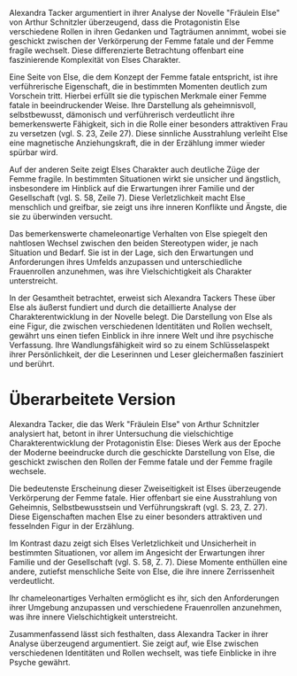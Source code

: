 Alexandra Tacker argumentiert in ihrer Analyse der Novelle "Fräulein Else" von Arthur Schnitzler überzeugend, dass die Protagonistin Else verschiedene Rollen in ihren Gedanken und Tagträumen annimmt, wobei sie geschickt zwischen der Verkörperung der Femme fatale und der Femme fragile wechselt. Diese differenzierte Betrachtung offenbart eine faszinierende Komplexität von Elses Charakter.

Eine Seite von Else, die dem Konzept der Femme fatale entspricht, ist ihre verführerische Eigenschaft, die in bestimmten Momenten deutlich zum Vorschein tritt. Hierbei erfüllt sie die typischen Merkmale einer Femme fatale in beeindruckender Weise. Ihre Darstellung als geheimnisvoll, selbstbewusst, dämonisch und verführerisch verdeutlicht ihre bemerkenswerte Fähigkeit, sich in die Rolle einer besonders attraktiven Frau zu versetzen (vgl. S. 23, Zeile 27). Diese sinnliche Ausstrahlung verleiht Else eine magnetische Anziehungskraft, die in der Erzählung immer wieder spürbar wird.

Auf der anderen Seite zeigt Elses Charakter auch deutliche Züge der Femme fragile. In bestimmten Situationen wirkt sie unsicher und ängstlich, insbesondere im Hinblick auf die Erwartungen ihrer Familie und der Gesellschaft (vgl. S. 58, Zeile 7). Diese Verletzlichkeit macht Else menschlich und greifbar, sie zeigt uns ihre inneren Konflikte und Ängste, die sie zu überwinden versucht.

Das bemerkenswerte chameleonartige Verhalten von Else spiegelt den nahtlosen Wechsel zwischen den beiden Stereotypen wider, je nach Situation und Bedarf. Sie ist in der Lage, sich den Erwartungen und Anforderungen ihres Umfelds anzupassen und unterschiedliche Frauenrollen anzunehmen, was ihre Vielschichtigkeit als Charakter unterstreicht.

In der Gesamtheit betrachtet, erweist sich Alexandra Tackers These über Else als äußerst fundiert und durch die detaillierte Analyse der Charakterentwicklung in der Novelle belegt. Die Darstellung von Else als eine Figur, die zwischen verschiedenen Identitäten und Rollen wechselt, gewährt uns einen tiefen Einblick in ihre innere Welt und ihre psychische Verfassung. Ihre Wandlungsfähigkeit wird so zu einem Schlüsselaspekt ihrer Persönlichkeit, der die Leserinnen und Leser gleichermaßen fasziniert und berührt.


# Überarbeitete Version
Alexandra Tacker, die das Werk "Fräulein Else" von Arthur Schnitzler analysiert hat, betont in ihrer Untersuchung die vielschichtige Charakterentwicklung der Protagonistin Else: Dieses Werk aus der Epoche der Moderne beeindrucke durch die geschickte Darstellung von Else, die geschickt zwischen den Rollen der Femme fatale und der Femme fragile wechsele.

Die bedeutenste Erscheinung dieser Zweiseitigkeit ist Elses überzeugende Verkörperung der Femme fatale. Hier offenbart sie eine Ausstrahlung von Geheimnis, Selbstbewusstsein und Verführungskraft (vgl. S. 23, Z. 27). Diese Eigenschaften machen Else zu einer besonders attraktiven und fesselnden Figur in der Erzählung.

Im Kontrast dazu zeigt sich Elses Verletzlichkeit und Unsicherheit in bestimmten Situationen, vor allem im Angesicht der Erwartungen ihrer Familie und der Gesellschaft (vgl. S. 58, Z. 7). Diese Momente enthüllen eine andere, zutiefst menschliche Seite von Else, die ihre innere Zerrissenheit verdeutlicht.

Ihr chameleonartiges Verhalten ermöglicht es ihr, sich den Anforderungen ihrer Umgebung anzupassen und verschiedene Frauenrollen anzunehmen, was ihre innere Vielschichtigkeit unterstreicht.

Zusammenfassend lässt sich festhalten, dass Alexandra Tacker in ihrer Analyse überzeugend argumentiert. Sie zeigt auf, wie Else zwischen verschiedenen Identitäten und Rollen wechselt, was tiefe Einblicke in ihre Psyche gewährt.